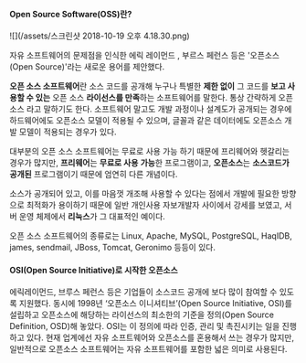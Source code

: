 #### Open Source Software\(OSS\)란?

![](/assets/스크린샷 2018-10-19 오후 4.18.30.png)

자유 소프트웨어의 문제점을 인식한 에릭 레이먼드 , 부르스 페런스 등은 '오픈소스\(Open Source\)'라는 새로운 용어를 제안했다.

**오픈 소스 소프트웨어**란 소스 코드를 공개해 누구나 특별한 **제한 없이** 그 코드를 **보고 사용할 수 있는** 오픈 소스 **라이선스를 만족**하는 소프트웨어를 말한다. 통상 간략하게 오픈소스 라고 말하기도 한다. 소프트웨어 말고도 개발 과정이나 설계도가 공개되는 경우에 하드웨어에도 오픈소스 모델이 적용될 수 있으며, 글꼴과 같은 데이터에도 오픈소스 개발 모델이 적용되는 경우가 있다.

대부분의 오픈 소스 소프트웨어는 무료로 사용 가능 하기 때문에 프리웨어와 헷갈리는 경우가 많지만, **프리웨어**는 **무료로 사용** **가능**한 프로그램이고, **오픈소스**는 **소스코드가 공개된** 프로그램이기 때문에 엄연히 다른 개념이다.

소스가 공개되어 있고, 이를 마음껏 개조해 사용할 수 있다는 점에서 개발에 필요한 방향으로 최적화가 용이하기 때문에 일반 개인사용 자보개발자 사이에서 강세를 보였고, 서버 운영 체제에서 **리눅스**가 그 대표적인 예이다.

오픈 소스 소프트웨어의 종류로는 Linux, Apache, MySQL, PostgreSQL, HaqIDB, james, sendmail, JBoss, Tomcat, Geronimo 등등이 있다.



#### OSI\(Open Source Initiative\)로 시작한 오픈소스

에릭레이먼드, 브루스 페런스 등은 기업들이 소스코드 공개에 보다 많이 참여할 수 있도록 지원했다. 동시에 1998년 ‘오픈소스 이니셔티브’\(Open Source Initiative, OSI\)를 설립하고 오픈소스에 해당하는 라이선스의 최소한의 기준을 정의\(Open Source Definition, OSD\)해 놓았다. OSI는 이 정의에 따라 인증, 관리 및 촉진시키는 일을 진행하고 있다. 현재 업계에선 자유 소프트웨어와 오픈소스를 혼용해서 쓰는 경우가 많지만, 일반적으로 오픈소스 소프트웨어는 자유 소프트웨어를 포함한 넓은 의미로 사용된다.

